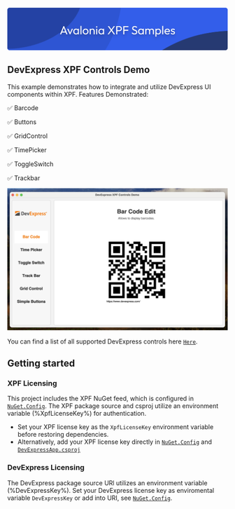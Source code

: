 ![banner](/assets/banner.png)

## DevExpress XPF Controls Demo
This example demonstrates how to integrate and utilize DevExpress UI components within XPF.
Features Demonstrated:

✅ Barcode

✅ Buttons

✅ GridControl

✅ TimePicker

✅ ToggleSwitch

✅ Trackbar

![DevExpress Screenshot](/assets/devExpress-app.png)

You can find a list of all supported DevExpress controls here [`Here`](https://avaloniaui.net/xpf/packages/devexpress).

## Getting started

### XPF Licensing
This project includes the XPF NuGet feed, which is configured in [`NuGet.Config`](./NuGet.config). The XPF package source and csproj utilize an environment variable (%XpfLicenseKey%) for authentication.
- Set your XPF license key as the `XpfLicenseKey` environment variable before restoring dependencies.
- Alternatively, add your XPF license key directly in [`NuGet.Config`](./NuGet.config) and [`DevExpressApp.csproj`](./DevExpressApp.csproj)

### DevExpress Licensing
The DevExpress package source URl utilizes an environment variable (%DevExpressKey%). Set your DevExpress license key as enviromental variable `DevExpressKey` or add into URI, see [`NuGet.Config`](./NuGet.Config).